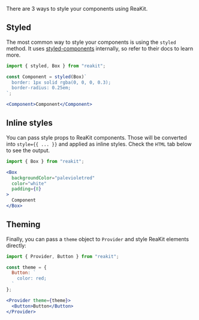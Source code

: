There are 3 ways to style your components using ReaKit.

## Styled

The most common way to style your components is using the `styled` method. It uses [styled-components](https://www.styled-components.com) internally, so refer to their docs to learn more.

```jsx
import { styled, Box } from "reakit";

const Component = styled(Box)`
  border: 1px solid rgba(0, 0, 0, 0.3);
  border-radius: 0.25em;
`;

<Component>Component</Component>
```

## Inline styles

You can pass style props to ReaKit components. Those will be converted into `style={{ ... }}` and applied as inline styles. Check the `HTML` tab below to see the output.

```jsx
import { Box } from "reakit";

<Box
  backgroundColor="palevioletred"
  color="white"
  padding={8}
>
  Component
</Box>
```

## Theming

Finally, you can pass a `theme` object to `Provider` and style ReaKit elements directly:

```jsx
import { Provider, Button } from "reakit";

const theme = {
  Button: `
    color: red;
  `
};

<Provider theme={theme}>
  <Button>Button</Button>
</Provider>
```